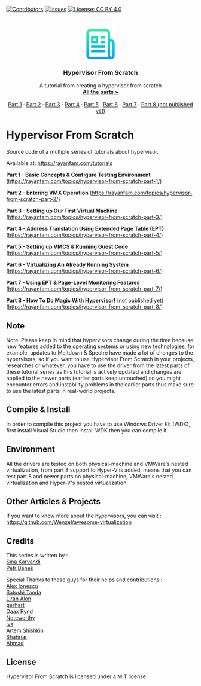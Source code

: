 [![Contributors][contributors-shield]][contributors-url]
[![Issues][issues-shield]][issues-url]
[![License: CC BY 4.0](https://img.shields.io/badge/License-CC%20BY%204.0-lightgrey.svg)](https://creativecommons.org/licenses/by/4.0/)

<br />
<p align="center">
  <a href="https://rayanfam.com">
    <img src="images/logo.png" alt="Logo" width="80" height="80">
  </a>

  <h3 align="center">Hypervisor From Scratch</h3>

  <p align="center">
    A tutorial from creating a hypervisor from scratch
    <br />
    <a href="https://rayanfam.com/tutorials/"><strong>All the parts »</strong></a>
    <br />
    <br />
    <a href="https://rayanfam.com/topics/hypervisor-from-scratch-part-1/">Part 1</a>
    ·
    <a href="https://rayanfam.com/topics/hypervisor-from-scratch-part-2/">Part 2</a>
    ·
	<a href="https://rayanfam.com/topics/hypervisor-from-scratch-part-3/">Part 3</a>
    ·
	<a href="https://rayanfam.com/topics/hypervisor-from-scratch-part-4/">Part 4</a>
    ·
	<a href="https://rayanfam.com/topics/hypervisor-from-scratch-part-5/">Part 5</a>
    ·
	<a href="https://rayanfam.com/topics/hypervisor-from-scratch-part-6/">Part 6</a>
    ·
	<a href="https://rayanfam.com/topics/hypervisor-from-scratch-part-7/">Part 7</a>
    ·
	<a href="https://rayanfam.com/topics/hypervisor-from-scratch-part-8/">Part 8 (not published yet)</a>
  </p>
</p>

# Hypervisor From Scratch
Source code of a multiple series of tutorials about hypervisor. 

Available at: https://rayanfam.com/tutorials


**Part 1 - Basic Concepts & Configure Testing Environment**
(https://rayanfam.com/topics/hypervisor-from-scratch-part-1/)


**Part 2 - Entering VMX Operation** 
(https://rayanfam.com/topics/hypervisor-from-scratch-part-2/)


**Part 3 - Setting up Our First Virtual Machine** 
(https://rayanfam.com/topics/hypervisor-from-scratch-part-3/)


**Part 4 - Address Translation Using Extended Page Table (EPT)** 
(https://rayanfam.com/topics/hypervisor-from-scratch-part-4/)


**Part 5 - Setting up VMCS &amp; Running Guest Code** 
(https://rayanfam.com/topics/hypervisor-from-scratch-part-5/)


**Part 6 - Virtualizing An Already Running System** 
(https://rayanfam.com/topics/hypervisor-from-scratch-part-6/)


**Part 7 - Using EPT & Page-Level Monitoring Features** 
(https://rayanfam.com/topics/hypervisor-from-scratch-part-7/)


**Part 8 - How To Do Magic With Hypervisor!** (not published yet)
(https://rayanfam.com/topics/hypervisor-from-scratch-part-8/)

## Note

Note: Please keep in mind that hypervisors change during the time because new features added to the operating systems or using new technologies, for example, updates to Meltdown & Spectre have made a lot of changes to the hypervisors, so if you want to use Hypervisor From Scratch in your projects, researches or whatever, you have to use the driver from the latest parts of these tutorial series as this tutorial is actively updated and changes are applied to the newer parts (earlier parts keep untouched) so you might encounter errors and instability problems in the earlier parts thus make sure to use the latest parts in real-world projects.



## Compile & Install

In order to compile this project you have to use Windows Driver Kit (WDK), first install Visual Studio then install WDK then you can compile it.

## Environment

All the drivers are tested on both physical-machine and VMWare's nested virtualization, from part 8 support to Hyper-V is added, means that you can test part 8 and newer parts on physical-machine, VMWare's nested virtualization and Hyper-V's nested virtualization.


## Other Articles & Projects

If you want to know more about the hypervisors, you can visit : https://github.com/Wenzel/awesome-virtualization

## Credits
<p>
This series is written by :<br />
	<a href="https://twitter.com/Intel80x86">Sina Karvandi</a><br />
	<a href="https://twitter.com/PetrBenes">Petr Beneš</a><br />

Special Thanks to these guys for their helps and contributions :<br />
	<a href="https://twitter.com/aionescu">Alex Ionescu</a><br />
	<a href="https://twitter.com/standa_t">Satoshi Tanda</a><br />
	<a href="https://twitter.com/Liran_Alon">Liran Alon</a><br />
	<a href="https://twitter.com/gerhart_x">gerhart</a><br />
	<a href="https://twitter.com/daax_rynd">Daax Rynd</a><br />
	<a href="https://twitter.com/LordNoteworthy">Noteworthy</a><br />
	<a href="https://twitter.com/ivansprundel">ivs</a><br />
	<a href="https://twitter.com/honorary_bot">Artem Shishkin</a><br />
	<a href="https://twitter.com/Shahriare8">Shahriar</a><br />
	<a href="https://twitter.com/amdgzi">Ahmad</a><br />
</p>


<!-- LICENSE -->
## License

Hypervisor From Scratch is licensed under a MIT license.

[contributors-shield]: https://img.shields.io/github/contributors/othneildrew/Best-README-Template.svg?style=flat-square
[contributors-url]: https://github.com/SinaKarvandi/Hypervisor-From-Scratch/graphs/contributors
[forks-shield]: https://img.shields.io/github/forks/othneildrew/Best-README-Template.svg?style=flat-square
[forks-url]: https://github.com/SinaKarvandi/Hypervisor-From-Scratch/network/members
[stars-shield]: https://img.shields.io/github/stars/othneildrew/Best-README-Template.svg?style=flat-square
[stars-url]: https://github.com/SinaKarvandi/Hypervisor-From-Scratch/stargazers
[issues-shield]: https://img.shields.io/github/issues/othneildrew/Best-README-Template.svg?style=flat-square
[issues-url]: https://github.com/SinaKarvandi/Hypervisor-From-Scratch/issues
